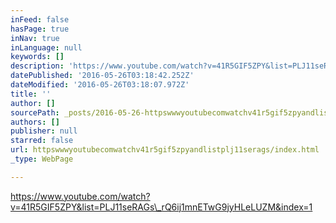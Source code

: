 ```yaml
---
inFeed: false
hasPage: true
inNav: true
inLanguage: null
keywords: []
description: 'https://www.youtube.com/watch?v=41R5GIF5ZPY&list=PLJ11seRAGs_rQ6ij1mnETwG9jyHLeLUZM&index=1'
datePublished: '2016-05-26T03:18:42.252Z'
dateModified: '2016-05-26T03:18:07.972Z'
title: ''
author: []
sourcePath: _posts/2016-05-26-httpswwwyoutubecomwatchv41r5gif5zpyandlistplj11serags.md
authors: []
publisher: null
starred: false
url: httpswwwyoutubecomwatchv41r5gif5zpyandlistplj11serags/index.html
_type: WebPage

---
```

https://www.youtube.com/watch?v=41R5GIF5ZPY&list=PLJ11seRAGs\_rQ6ij1mnETwG9jyHLeLUZM&index=1